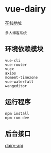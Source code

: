 # vue-dairy

[在线地址](http://www.secretlove.top/)
```
多人博客系统
```

## 环境依赖模块
```
vue-cli
vue-router
vuex
axios
moment-timezone
vue-waterfall
wangeditor
```

## 运行程序
```
npm install
npm run dev
```

## 后台接口

[dairy-api](https://github.com/xuyd/dairy-api)
